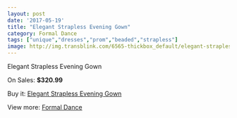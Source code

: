 ```yaml
---
layout: post
date: '2017-05-19'
title: "Elegant Strapless Evening Gown"
category: Formal Dance
tags: ["unique","dresses","prom","beaded","strapless"]
image: http://img.transblink.com/6565-thickbox_default/elegant-strapless-evening-gown.jpg
---
```

Elegant Strapless Evening Gown

On Sales: **$320.99**
<a href="https://www.transblink.com/en/formal-dance/2122-elegant-strapless-evening-gown.html"><amp-img layout="responsive" width="600" height="600" src="//img.transblink.com/6565-thickbox_default/elegant-strapless-evening-gown.jpg" alt="Elegant Strapless Evening Gown 0" /></a>
<a href="https://www.transblink.com/en/formal-dance/2122-elegant-strapless-evening-gown.html"><amp-img layout="responsive" width="600" height="600" src="//img.transblink.com/6567-thickbox_default/elegant-strapless-evening-gown.jpg" alt="Elegant Strapless Evening Gown 1" /></a>
<a href="https://www.transblink.com/en/formal-dance/2122-elegant-strapless-evening-gown.html"><amp-img layout="responsive" width="600" height="600" src="//img.transblink.com/6566-thickbox_default/elegant-strapless-evening-gown.jpg" alt="Elegant Strapless Evening Gown 2" /></a>

Buy it: [Elegant Strapless Evening Gown](https://www.transblink.com/en/formal-dance/2122-elegant-strapless-evening-gown.html "Elegant Strapless Evening Gown")

View more: [Formal Dance](https://www.transblink.com/en/6-formal-dance "Formal Dance")